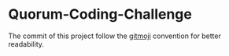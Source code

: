 # Quorum-Coding-Challenge

The commit of this project follow the [gitmoji](https://gitmoji.dev/) convention for better readability.